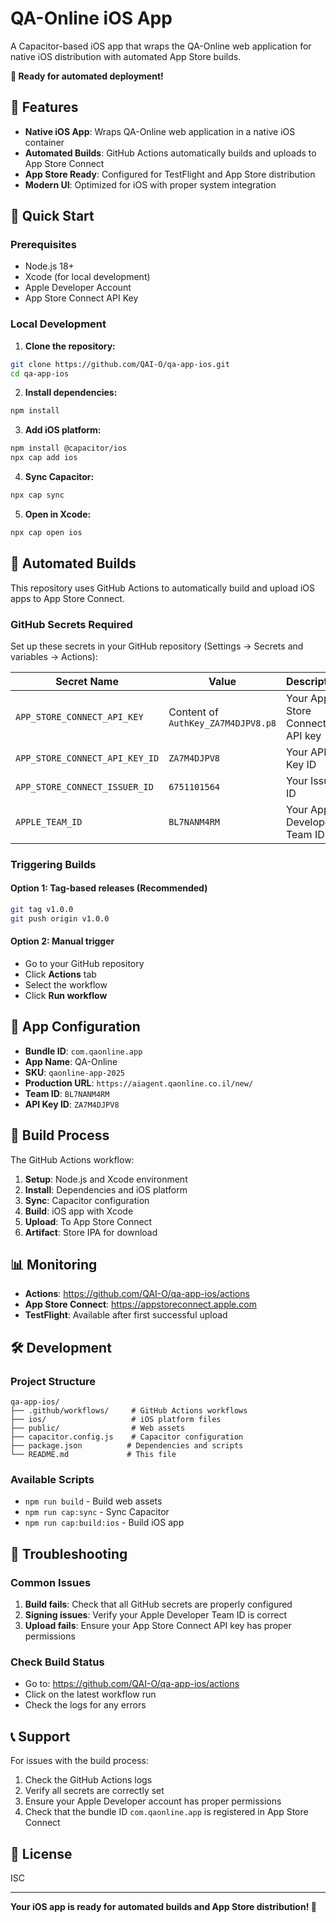 # QA-Online iOS App

A Capacitor-based iOS app that wraps the QA-Online web application for native iOS distribution with automated App Store builds.

**🚀 Ready for automated deployment!**

## 🍎 Features

- **Native iOS App**: Wraps QA-Online web application in a native iOS container
- **Automated Builds**: GitHub Actions automatically builds and uploads to App Store Connect
- **App Store Ready**: Configured for TestFlight and App Store distribution
- **Modern UI**: Optimized for iOS with proper system integration

## 🚀 Quick Start

### Prerequisites

- Node.js 18+
- Xcode (for local development)
- Apple Developer Account
- App Store Connect API Key

### Local Development

1. **Clone the repository:**
```bash
git clone https://github.com/QAI-O/qa-app-ios.git
cd qa-app-ios
```

2. **Install dependencies:**
```bash
npm install
```

3. **Add iOS platform:**
```bash
npm install @capacitor/ios
npx cap add ios
```

4. **Sync Capacitor:**
```bash
npx cap sync
```

5. **Open in Xcode:**
```bash
npx cap open ios
```

## 🔄 Automated Builds

This repository uses GitHub Actions to automatically build and upload iOS apps to App Store Connect.

### GitHub Secrets Required

Set up these secrets in your GitHub repository (Settings → Secrets and variables → Actions):

| Secret Name | Value | Description |
|-------------|-------|-------------|
| `APP_STORE_CONNECT_API_KEY` | Content of `AuthKey_ZA7M4DJPV8.p8` | Your App Store Connect API key |
| `APP_STORE_CONNECT_API_KEY_ID` | `ZA7M4DJPV8` | Your API Key ID |
| `APP_STORE_CONNECT_ISSUER_ID` | `6751101564` | Your Issuer ID |
| `APPLE_TEAM_ID` | `BL7NANM4RM` | Your Apple Developer Team ID |

### Triggering Builds

#### Option 1: Tag-based releases (Recommended)
```bash
git tag v1.0.0
git push origin v1.0.0
```

#### Option 2: Manual trigger
- Go to your GitHub repository
- Click **Actions** tab
- Select the workflow
- Click **Run workflow**

## 📱 App Configuration

- **Bundle ID**: `com.qaonline.app`
- **App Name**: QA-Online
- **SKU**: `qaonline-app-2025`
- **Production URL**: `https://aiagent.qaonline.co.il/new/`
- **Team ID**: `BL7NANM4RM`
- **API Key ID**: `ZA7M4DJPV8`

## 🔄 Build Process

The GitHub Actions workflow:

1. **Setup**: Node.js and Xcode environment
2. **Install**: Dependencies and iOS platform
3. **Sync**: Capacitor configuration
4. **Build**: iOS app with Xcode
5. **Upload**: To App Store Connect
6. **Artifact**: Store IPA for download

## 📊 Monitoring

- **Actions**: https://github.com/QAI-O/qa-app-ios/actions
- **App Store Connect**: https://appstoreconnect.apple.com
- **TestFlight**: Available after first successful upload

## 🛠️ Development

### Project Structure

```
qa-app-ios/
├── .github/workflows/     # GitHub Actions workflows
├── ios/                   # iOS platform files
├── public/                # Web assets
├── capacitor.config.js    # Capacitor configuration
├── package.json          # Dependencies and scripts
└── README.md             # This file
```

### Available Scripts

- `npm run build` - Build web assets
- `npm run cap:sync` - Sync Capacitor
- `npm run cap:build:ios` - Build iOS app

## 🔧 Troubleshooting

### Common Issues

1. **Build fails**: Check that all GitHub secrets are properly configured
2. **Signing issues**: Verify your Apple Developer Team ID is correct
3. **Upload fails**: Ensure your App Store Connect API key has proper permissions

### Check Build Status

- Go to: https://github.com/QAI-O/qa-app-ios/actions
- Click on the latest workflow run
- Check the logs for any errors

## 📞 Support

For issues with the build process:

1. Check the GitHub Actions logs
2. Verify all secrets are correctly set
3. Ensure your Apple Developer account has proper permissions
4. Check that the bundle ID `com.qaonline.app` is registered in App Store Connect

## 📄 License

ISC

---

**Your iOS app is ready for automated builds and App Store distribution! 🚀**
